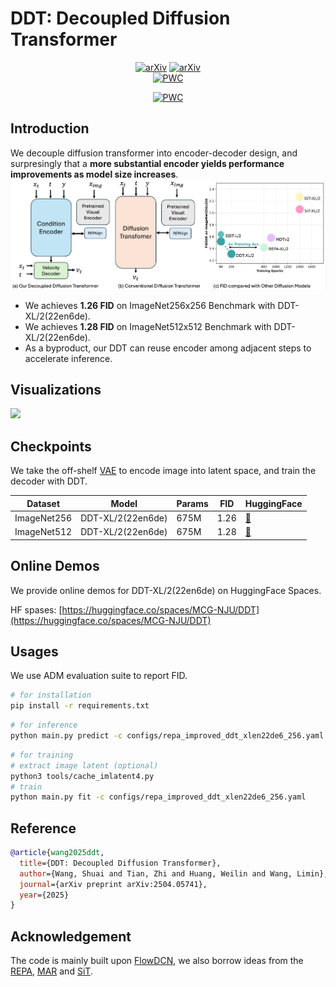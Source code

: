 # DDT: Decoupled Diffusion Transformer
<div style="text-align: center;">
  <a href="https://arxiv.org/abs/2504.05741"><img src="https://img.shields.io/badge/arXiv-2504.05741-b31b1b.svg" alt="arXiv"></a>
    <a href="https://huggingface.co/spaces/MCG-NJU/DDT"><img src="https://img.shields.io/badge/%F0%9F%A4%97%20Hugging%20Face-Online_Demo-green" alt="arXiv"></a>  
</div>

<div style="text-align: center;">
  <a href="https://paperswithcode.com/sota/image-generation-on-imagenet-256x256?p=ddt-decoupled-diffusion-transformer"><img src="https://img.shields.io/endpoint.svg?url=https://paperswithcode.com/badge/ddt-decoupled-diffusion-transformer/image-generation-on-imagenet-256x256" alt="PWC"></a>
  
<a href="https://paperswithcode.com/sota/image-generation-on-imagenet-512x512?p=ddt-decoupled-diffusion-transformer"><img src="https://img.shields.io/endpoint.svg?url=https://paperswithcode.com/badge/ddt-decoupled-diffusion-transformer/image-generation-on-imagenet-512x512" alt="PWC"></a>
</div>

## Introduction
We decouple diffusion transformer into encoder-decoder design, and surpresingly that a **more substantial encoder yields performance improvements as model size increases**.
![](./figs/main.png)
* We achieves **1.26 FID** on ImageNet256x256 Benchmark with DDT-XL/2(22en6de).
* We achieves **1.28 FID** on ImageNet512x512 Benchmark with DDT-XL/2(22en6de).
* As a byproduct, our DDT can reuse encoder among adjacent steps to accelerate inference.
## Visualizations
![](./figs/teaser.png)
## Checkpoints
We take the off-shelf [VAE](https://huggingface.co/stabilityai/sd-vae-ft-ema) to encode image into latent space, and train the decoder with DDT.

| Dataset     | Model             | Params    | FID  | HuggingFace                                              |
|-------------|-------------------|-----------|------|----------------------------------------------------------|
| ImageNet256 | DDT-XL/2(22en6de) | 675M | 1.26 | [🤗](https://huggingface.co/MCG-NJU/DDT-XL-22en6de-R256) |
| ImageNet512 | DDT-XL/2(22en6de) | 675M | 1.28 | [🤗](https://huggingface.co/MCG-NJU/DDT-XL-22en6de-R512) |
## Online Demos
We provide online demos for DDT-XL/2(22en6de) on HuggingFace Spaces.

HF spases: [https://huggingface.co/spaces/MCG-NJU/DDT](https://huggingface.co/spaces/MCG-NJU/DDT)

## Usages
We use ADM evaluation suite to report FID.
```bash
# for installation
pip install -r requirements.txt
```
```bash
# for inference
python main.py predict -c configs/repa_improved_ddt_xlen22de6_256.yaml --ckpt_path=XXX.ckpt
```

```bash
# for training
# extract image latent (optional)
python3 tools/cache_imlatent4.py
# train
python main.py fit -c configs/repa_improved_ddt_xlen22de6_256.yaml
```


## Reference
```bibtex
@article{wang2025ddt,
  title={DDT: Decoupled Diffusion Transformer},
  author={Wang, Shuai and Tian, Zhi and Huang, Weilin and Wang, Limin},
  journal={arXiv preprint arXiv:2504.05741},
  year={2025}
}
```

## Acknowledgement
The code is mainly built upon [FlowDCN](https://github.com/MCG-NJU/FlowDCN), we also borrow ideas from the [REPA](https://github.com/sihyun-yu/REPA), [MAR](https://github.com/LTH14/mar) and [SiT](https://github.com/willisma/SiT).